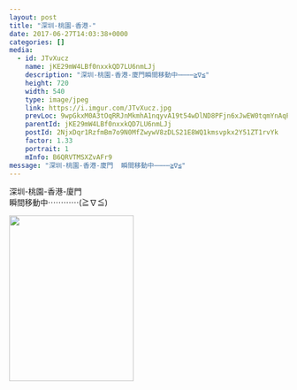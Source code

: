 ```yaml
---
layout: post
title: "深圳-桃園-香港-" 
date: 2017-06-27T14:03:38+0000 
categories: [] 
media:
  - id: JTvXucz
    name: jKE29mW4LBf0nxxkQD7LU6nmLJj
    description: "深圳-桃園-香港-廈門瞬間移動中⋯⋯⋯⋯≧∇≦"   
    height: 720
    width: 540
    type: image/jpeg
    link: https://i.imgur.com/JTvXucz.jpg
    prevLoc: 9wpGkxM0A3tOqRRJnMkmhA1nqyvA19t54wDlND8PFjn6xJwEW0tqmYnAqPqMuAGo2Eq18ZS41W0N5ZGwcoNPVVy13Mc6vZ3BW65ju8xRVVv2YEHrXE70REZJfJ6gW6DMq6F8y4jArXomC0xw4JX9zVSQ8wpLYlEksNlMLNZgYmF7GGzZ0YvQH9Pp4DD208TLVVJ1xQ5VHjwJAw0nZrHYGQlW2jjWuoN3zLVJmETjLEP1G2BBsJM3X7LwXPi2LXVwoQ73hM0
    parentId: jKE29mW4LBf0nxxkQD7LU6nmLJj
    postId: 2NjxDqr1RzfmBm7o9N0MfZwywV8zDLS21E8WQ1kmsvpkx2Y51ZT1rvYk
    factor: 1.33
    portrait: 1
    mInfo: B6QRVTMSXZvAFr9
message: "深圳-桃園-香港-廈門  瞬間移動中⋯⋯⋯⋯≧∇≦"
---
```


深圳-桃園-香港-廈門  
瞬間移動中⋯⋯⋯⋯(≧∇≦)


[//]: #media:  
<a href="https://i.imgur.com/JTvXucz.jpg"><img src="https://i.imgur.com/JTvXucz.jpg" height="300" width="225" /></a> 
 
